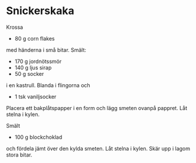 # Snickerskaka

Krossa

-   80 g corn flakes

med händerna i små bitar. Smält:

-   170 g jordnötssmör
-   140 g ljus sirap
-   50 g socker

i en kastrull. Blanda i flingorna och

-   1 tsk vaniljsocker

Placera ett bakplåtspapper i en form och lägg smeten ovanpå pappret. Låt
stelna i kylen.

Smält

-   100 g blockchoklad

och fördela jämt över den kylda smeten. Låt stelna i kylen. Skär upp i
lagom stora bitar.
